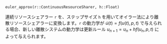 ```
euler_approx(r::ContinuousResourceSharer, h::Float)
```

連続リソースシェアラー `r` を、ステップサイズ `h` を用いてオイラー法により離散リソースシェアラーに変換します。`r` の動力学が $\dot{u}(t) = f(u(t),p,t)$ で与えられる場合、新しい離散システムの動力学は更新ルール $u_{n+1} = u_n + h f(u_n, p, t)$ によって与えられます。
